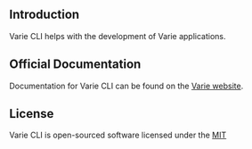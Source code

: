 ## Introduction

Varie CLI helps with the development of Varie applications.

## Official Documentation

Documentation for Varie CLI can be found on the [Varie website](https://varie.io/docs/latest/varie-cli).

## License

Varie CLI is open-sourced software licensed under the [MIT](http://opensource.org/licenses/MIT)
